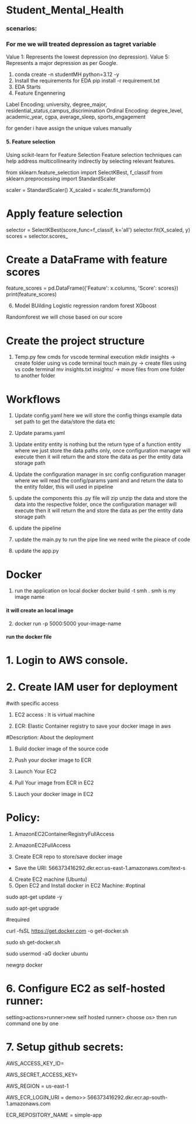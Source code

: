 # Student_Mental_Health

### scenarios:
<!-- 
Predicting Mental Health Outcomes:

Target Variable: depression, anxiety, or isolation
Use Case: You might want to predict whether a student is likely to experience depression, anxiety, or isolation based on their academic and social factors.
Predicting Academic Performance:

Target Variable: cgpa
Use Case: You might want to predict a student's CGPA based on their background, academic workload, and other factors.
Predicting Study Satisfaction:

Target Variable: study_satisfaction
Use Case: You might want to predict how satisfied a student is with their studies based on various factors such as academic pressure, financial concerns, and social relationships.
Predicting Future Insecurity:

Target Variable: future_insecurity
Use Case: You might want to predict how insecure a student feels about their future based on their academic and social experiences. -->

### For me we will treated depression as tagret variable

Value 1: Represents the lowest depression (no depression).
Value 5: Represents a major depression as per Google.




1. conda create -n studentMH python=3.12 -y
2. Install the requirements for EDA
pip install -r requirement.txt
3. EDA Starts
4. Feature Engennering

Label Encoding: university, degree_major, residential_status,campus_discrimination
Ordinal Encoding: degree_level, academic_year, cgpa, average_sleep, sports_engagement

for gender i have assign the unique values manually

#### 5. Feature selection
Using scikit-learn for Feature Selection
Feature selection techniques can help address multicollinearity indirectly by selecting relevant features.

from sklearn.feature_selection import SelectKBest, f_classif
from sklearn.preprocessing import StandardScaler

scaler = StandardScaler()
X_scaled = scaler.fit_transform(x)
# Apply feature selection
selector = SelectKBest(score_func=f_classif, k='all')
selector.fit(X_scaled, y)
scores = selector.scores_

# Create a DataFrame with feature scores
feature_scores = pd.DataFrame({'Feature': x.columns, 'Score': scores})
print(feature_scores)


6. Model BUilding
Logistic regression
random forest
XGboost

Randomforest we will chose based on our score

 # Create the project structure
 1. Temp.py
 few cmds for vscode terminal execution
 mkdir insights -> create folder using vs code terminal
 touch main.py  -> create files using vs code terminal
 mv insights.txt insights/ -> move files from one folder to another folder

 # Workflows
 1. Update config.yaml
here we will store the config things example data set path to get the data/store the data etc
2. Update params.yaml
3. Update entity
entity is nothing but the return type of a function
entity where we just store the data paths only, once configuration manager will execute then it will return the and store the data as per the entity data storage path
4. Update the configuration manager in src config
configuration manager where we will read the config/params yaml and and return the data to the entity folder, this will used in pipeline 
5. update the components
this .py file will zip unzip the data and store the data into the respective folder, once the configuration manager will execute then it will return the and store the data as per the entity data storage path
6. update the pipeline

7. update the main.py
to run the pipe line we need write the pieace of code
8. update the app.py

# Docker 
1. run the application on local docker
docker build -t smh .
smh is my image name
#### it will create an local image
2. docker run -p 5000:5000 your-image-name
#### run the docker file

# 1. Login to AWS console.
# 2. Create IAM user for deployment

#with specific access

1. EC2 access : It is virtual machine

2. ECR: Elastic Container registry to save your docker image in aws


#Description: About the deployment

1. Build docker image of the source code

2. Push your docker image to ECR

3. Launch Your EC2 

4. Pull Your image from ECR in EC2

5. Lauch your docker image in EC2

# Policy:

1. AmazonEC2ContainerRegistryFullAccess

2. AmazonEC2FullAccess
3. Create ECR repo to store/save docker image
- Save the URI: 566373416292.dkr.ecr.us-east-1.amazonaws.com/text-s
4. Create EC2 machine (Ubuntu)
5. Open EC2 and Install docker in EC2 Machine:
#optinal

sudo apt-get update -y

sudo apt-get upgrade

#required

curl -fsSL https://get.docker.com -o get-docker.sh

sudo sh get-docker.sh

sudo usermod -aG docker ubuntu

newgrp docker
# 6. Configure EC2 as self-hosted runner:
setting>actions>runner>new self hosted runner> choose os> then run command one by one
# 7. Setup github secrets:
AWS_ACCESS_KEY_ID=

AWS_SECRET_ACCESS_KEY=

AWS_REGION = us-east-1

AWS_ECR_LOGIN_URI = demo>>  566373416292.dkr.ecr.ap-south-1.amazonaws.com

ECR_REPOSITORY_NAME = simple-app

